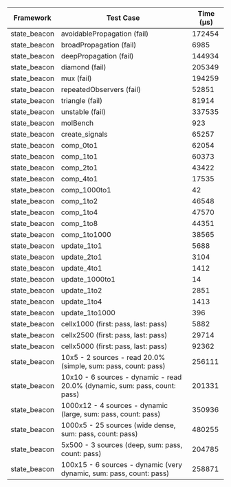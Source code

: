 | Framework | Test Case | Time (μs) |
| --- | --- | --- |
| state_beacon | avoidablePropagation (fail) | 172454 |
| state_beacon | broadPropagation (fail) | 6985 |
| state_beacon | deepPropagation (fail) | 144934 |
| state_beacon | diamond (fail) | 205349 |
| state_beacon | mux (fail) | 194259 |
| state_beacon | repeatedObservers (fail) | 52851 |
| state_beacon | triangle (fail) | 81914 |
| state_beacon | unstable (fail) | 337535 |
| state_beacon | molBench | 923 |
| state_beacon | create_signals | 65257 |
| state_beacon | comp_0to1 | 62054 |
| state_beacon | comp_1to1 | 60373 |
| state_beacon | comp_2to1 | 43422 |
| state_beacon | comp_4to1 | 17535 |
| state_beacon | comp_1000to1 | 42 |
| state_beacon | comp_1to2 | 46548 |
| state_beacon | comp_1to4 | 47570 |
| state_beacon | comp_1to8 | 44351 |
| state_beacon | comp_1to1000 | 38565 |
| state_beacon | update_1to1 | 5688 |
| state_beacon | update_2to1 | 3104 |
| state_beacon | update_4to1 | 1412 |
| state_beacon | update_1000to1 | 14 |
| state_beacon | update_1to2 | 2851 |
| state_beacon | update_1to4 | 1413 |
| state_beacon | update_1to1000 | 396 |
| state_beacon | cellx1000 (first: pass, last: pass) | 5882 |
| state_beacon | cellx2500 (first: pass, last: pass) | 29714 |
| state_beacon | cellx5000 (first: pass, last: pass) | 92362 |
| state_beacon | 10x5 - 2 sources - read 20.0% (simple, sum: pass, count: pass) | 256111 |
| state_beacon | 10x10 - 6 sources - dynamic - read 20.0% (dynamic, sum: pass, count: pass) | 201331 |
| state_beacon | 1000x12 - 4 sources - dynamic (large, sum: pass, count: pass) | 350936 |
| state_beacon | 1000x5 - 25 sources (wide dense, sum: pass, count: pass) | 480255 |
| state_beacon | 5x500 - 3 sources (deep, sum: pass, count: pass) | 204785 |
| state_beacon | 100x15 - 6 sources - dynamic (very dynamic, sum: pass, count: pass) | 258871 |
